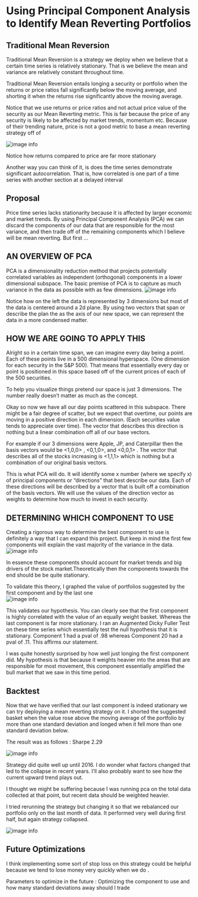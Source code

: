 # Using Principal Component Analysis to Identify Mean Reverting Portfolios

## Traditional Mean Reversion

Traditional Mean Reversion is a strategy we deploy when we believe that a certain time series is relatively stationary. That is we believe the mean and variance are relatively constant throughout time.

Traditional Mean Reversion entails longing a security or portfolio when the returns or price ratios fall significantly below the moving average, and shorting it when the returns rise significantly above the moving average.


Notice that we use returns or price ratios and not actual price value of the security as our Mean Reverting metric. This is fair because the price of any security is likely to be affected by market trends, momentum etc. Because of their trending nature, price is not a good metric to base a mean reverting strategy off of

![image info](images/ReturnsVsPrice.png)


Notice how returns compared to price are far more stationary


Another way you can think of it, is does the time series demonstrate significant autocorrelation. That is, how correlated is one part of a time series with another section at a delayed interval


## Proposal
Price time series lacks stationarity because it is affected by larger economic and market trends. By using Principal Component Analysis (PCA) we can discard the components of our data that are responsible for the most variance, and then trade  off of the remaining components which I believe will be mean reverting.
But first ...

## AN OVERVIEW OF PCA

PCA is a dimensionality reduction method that projects potentially correlated variables as independent (orthogonal) components in a lower dimensional subspace. The basic premise of PCA is to capture as much variance in the data as possible with as few dimensions.
![image info](images/PCAexplain.png)

Notice how on the left the data is represented by 3 dimensions but most of the data is centered around a 2d plane. By using two vectors that span or describe the plan the as the axis of our new space, we can represent the data in a more condensed matter.

## HOW WE ARE GOING TO APPLY THIS

Alright so in a certain time span, we can imagine every day being a point. Each of these points live in a 500 dimensional hyperspace. (One dimension for each security in the S&P 500). That means that essentially every day or point is positioned in this space based off of the current prices of each of the 500 securities.

To help you visualize things pretend our space is just 3 dimensions. The number really doesn’t matter as much as the concept.


Okay so now we have all our day points scattered in this subspace. There might be a fair degree of scatter, but we expect that overtime, our points are moving in a positive direction in each dimension. (Each securities value tends to appreciate over time). The vector that describes this direction is nothing but a linear combination off all of our base vectors.

For example if our 3 dimensions were Apple, JP, and Caterpillar then the basis vectors would be <1,0,0>  , <0,1,0>, and <0,0,1> . The vector that describes all of the stocks increasing is <1,1,1> which is nothing but a combination of our original basis vectors.

This is what PCA will do. It will identify some x number (where we specify x) of principal components or “directions” that best describe our data. Each of these directions will be described by a vector that is built off a combination of the basis vectors. We will use the values of the direction vector as weights to determine how much to invest in each security.


## DETERMINING  WHICH COMPONENT TO USE  
Creating a rigorous way to determine the best component to use is definitely a way that I can expand this project. But keep in mind the first few components will explain the vast majority of the variance in the data.  
![image info](images/VarianceOfComponents.png)



In essence these components should account for market trends and big drivers of the stock market.Theoretically then the components towards the end should be be quite stationary.


To validate this theory, I graphed the value of portfolios suggested by the first component and by the last one   
![image info](images/1vs20PCA.png)

This validates our hypothesis. You can clearly see that the first component is highly correlated with the value of an equally weight basket. Whereas the last component is far more stationary. I ran an Augmented Dicky Fuller Test on these time series which essentially test the null hypothesis  that it is stationary.   Component 1 had a pval of .98 whereas Component 20 had a pval of .11. This affirms our statement.


I was quite honestly surprised by how well just longing the first component did. My hypothesis is that because it weights heavier into the areas that are responsible for most movement, this component essentially amplified the bull market that we saw in this time period.


## Backtest

Now that we have verified that our last component is indeed stationary we can try deploying a mean reverting strategy on it. I shorted the suggested basket when the value rose above the moving average of the portfolio by more than one standard deviation and longed when it fell more than one standard deviation below.

The result was as follows : Sharpe 2.29   

![image info](images/PCABacktest_1.png)


Strategy did quite well up until 2016. I do wonder what factors changed that led to the collapse in recent years. I’ll also probably want to see how the current upward trend plays out.

I thought  we might be suffering because I was running pca on the total data collected at that point, but recent data should be weighted heavier.

I tried rerunning the strategy but changing it so that we rebalanced our portfolio only on the last month of data. It performed very well during first half, but again strategy collapsed.

![image info](images/PCABacktest_2.png)

## Future Optimizations


I think implementing some sort of stop loss on this strategy could be helpful because we tend to lose money very quickly when we do .

Parameters to optimize in the future :  Optimizing the component to use and how many standard deviations away should I trade
